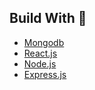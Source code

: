 ## Build With 🔨

- [Mongodb](https://www.mongodb.com)
- [React.js](https://react.dev)
- [Node.js](https://nodejs.org/en)
- [Express.js](https://expressjs.com)


  
